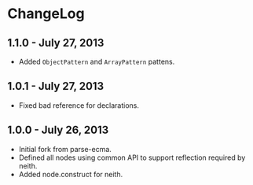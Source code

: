 # ChangeLog #

## 1.1.0 - July 27, 2013
* Added `ObjectPattern` and `ArrayPattern` pattens.

## 1.0.1 - July 27, 2013
* Fixed bad reference for declarations.

## 1.0.0 - July 26, 2013
* Initial fork from parse-ecma.
* Defined all nodes using common API to support reflection required by neith.
* Added node.construct for neith.